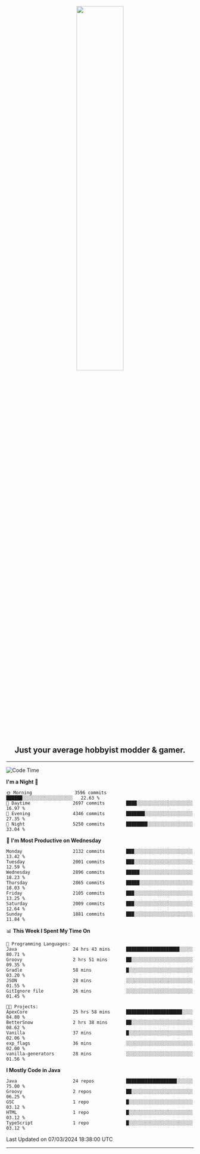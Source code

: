 <div align="center">
  <a href="https://apexmodder.xyz/"><img width="50%" height="50%" src="https://i.imgur.com/pc4HkGz.png"></a>
</div>
<h2 align="center">Just your average hobbyist modder & gamer.</h2>

---

<!--START_SECTION:waka-->
![Code Time](http://img.shields.io/badge/Code%20Time-844%20hrs%2032%20mins-blue)

**I'm a Night 🦉** 

```text
🌞 Morning                3596 commits        ██████░░░░░░░░░░░░░░░░░░░   22.63 % 
🌆 Daytime                2697 commits        ████░░░░░░░░░░░░░░░░░░░░░   16.97 % 
🌃 Evening                4346 commits        ███████░░░░░░░░░░░░░░░░░░   27.35 % 
🌙 Night                  5250 commits        ████████░░░░░░░░░░░░░░░░░   33.04 % 
```
📅 **I'm Most Productive on Wednesday** 

```text
Monday                   2132 commits        ███░░░░░░░░░░░░░░░░░░░░░░   13.42 % 
Tuesday                  2001 commits        ███░░░░░░░░░░░░░░░░░░░░░░   12.59 % 
Wednesday                2896 commits        █████░░░░░░░░░░░░░░░░░░░░   18.23 % 
Thursday                 2865 commits        █████░░░░░░░░░░░░░░░░░░░░   18.03 % 
Friday                   2105 commits        ███░░░░░░░░░░░░░░░░░░░░░░   13.25 % 
Saturday                 2009 commits        ███░░░░░░░░░░░░░░░░░░░░░░   12.64 % 
Sunday                   1881 commits        ███░░░░░░░░░░░░░░░░░░░░░░   11.84 % 
```


📊 **This Week I Spent My Time On** 

```text
💬 Programming Languages: 
Java                     24 hrs 43 mins      ████████████████████░░░░░   80.71 % 
Groovy                   2 hrs 51 mins       ██░░░░░░░░░░░░░░░░░░░░░░░   09.35 % 
Gradle                   58 mins             █░░░░░░░░░░░░░░░░░░░░░░░░   03.20 % 
JSON                     28 mins             ░░░░░░░░░░░░░░░░░░░░░░░░░   01.55 % 
GitIgnore file           26 mins             ░░░░░░░░░░░░░░░░░░░░░░░░░   01.45 % 

🐱‍💻 Projects: 
ApexCore                 25 hrs 58 mins      █████████████████████░░░░   84.80 % 
BetterSnow               2 hrs 38 mins       ██░░░░░░░░░░░░░░░░░░░░░░░   08.62 % 
Vanilla                  37 mins             █░░░░░░░░░░░░░░░░░░░░░░░░   02.06 % 
exp_flags                36 mins             ░░░░░░░░░░░░░░░░░░░░░░░░░   02.00 % 
vanilla-generators       28 mins             ░░░░░░░░░░░░░░░░░░░░░░░░░   01.56 % 
```

**I Mostly Code in Java** 

```text
Java                     24 repos            ███████████████████░░░░░░   75.00 % 
Groovy                   2 repos             ██░░░░░░░░░░░░░░░░░░░░░░░   06.25 % 
GSC                      1 repo              █░░░░░░░░░░░░░░░░░░░░░░░░   03.12 % 
HTML                     1 repo              █░░░░░░░░░░░░░░░░░░░░░░░░   03.12 % 
TypeScript               1 repo              █░░░░░░░░░░░░░░░░░░░░░░░░   03.12 % 
```




 Last Updated on 07/03/2024 18:38:00 UTC
<!--END_SECTION:waka-->

---

